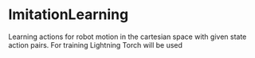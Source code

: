# ImitationLearning
Learning actions for robot motion in the cartesian space with given state action pairs. For training Lightning Torch will be used
